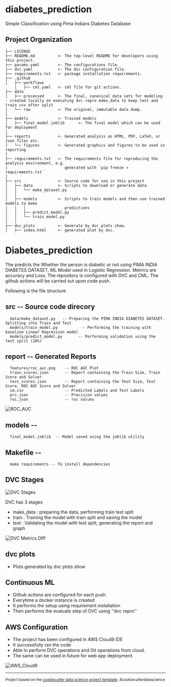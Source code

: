 diabetes_prediction
==============================

Simple Classification using Pima Indians Diabetes Database

Project Organization
------------

    ├── LICENSE
    ├── README.md          <- The top-level README for developers using this project.
    ├── params.yaml        <- The configurations file.
    ├── dvc.yaml           <- The dvc configuration file.
    ├── requirements.txt   <- package installation requirements.
    ├── .github 
    │   ├── workflows
        │   ├── cml.yaml   <- cml file for git actions.
    ├── data
    │   ├── processed      <- The final, canonical data sets for modeling - created locally on executing dvc repro make_data to keep test and train csv after split
    │   └── raw            <- The original, immutable data dump.
    │
    ├── models             <- Trained models
    │   ├── final_model.joblib      <- The final model which can be used for deployment
    │
    ├── reports            <- Generated analysis as HTML, PDF, LaTeX, or Json files etc.
    │   └── figures        <- Generated graphics and figures to be used in reporting
    │
    ├── requirements.txt   <- The requirements file for reproducing the analysis environment, e.g.
    │                         generated with `pip freeze > requirements.txt`
    │
    ├── src                <- Source code for use in this project
    │   ├── data           <- Scripts to download or generate data
    │   │   └── make_dataset.py
    │   │
    │   ├── models         <- Scripts to train models and then use trained models to make
    │   │   │                 predictions
    │   │   ├── predict_model.py
    │   │   └── train_model.py
    │   │
    ├── dvc_plots          <- Generate by dvc plots show.
    │   ├── index.html     <- generated plot by dvc.
    
    
# Diabetes_prediction

The predicts the Whether the person is diabetic or not using PIMA INDIA DIABETES DATASET. 
ML Model used in Logistic Regression. Metrics are accuracy and Loss.
The repository is configured with DVC and CML. 
The github actions will be carried out upon code push.


Following is the file structure

## src -- Source code direcory
      data/make_dataset.py   -- Preparing the PIMA INDIA DIABETES DATASET. Splitting into Train and Test
      models/train_model.py          -- Performing the training with baseline Linear Regression model
      models/predict_model.py       -- Performing validation using the test split (20%)

## report -- Generated Reports
      features/roc_auc.png    -- ROC AUC Plot
      train_scores.json       -- Report containing the Train Size, Train Score and Solver
      test_scores.json        -- Report containing the Test Size, Test Score, ROC AUC Score and Solver
      cm.csv                  -- Predicted Labels and Test Labels
      prc.json                -- Precision values
      roc.json                -- roc values


   ![ROC_AUC](https://user-images.githubusercontent.com/103778538/177507615-4256eb5e-f353-4969-8e58-1be57b7514ef.png)

## models -- 
      final_model.joblib  -- Model saved using the joblib utility

## Makefile --
      make requirements -- To install dependencies

## DVC Stages
![DVC Stages](https://user-images.githubusercontent.com/103778538/177500733-fb8b1f99-3f76-4a35-b45f-3e93069eb8d5.png)

DVC has 3 stages
- make_data : preparing the data, performing train test split
- train : Training the model with train split and saving the model
- test : Validating the model with test split, generating the report and graph

![DVC Metrics DIff](https://user-images.githubusercontent.com/103778538/177500957-fb73a58d-d625-4351-9e71-287e831002ef.png)

## dvc plots

- Plots generated by dvc plots show

## Continuous ML
- Github actions are configured for each push
- Everytime a docker instance is created
- It performs the setup using requirement installation
- Then performs the evaluate step of DVC using ''dvc repro''

## AWS Configuration
- The project has been configured in AWS Cloud9 IDE
- It successfully ran the code
- Able to perform DVC operations and Git operations from cloud.
- The same can be used in future for web app deployment.


![AWS_Cloud9](https://user-images.githubusercontent.com/103778538/177501013-4904d298-f3f2-4efa-a254-248d751589ab.png)



--------

<p><small>Project based on the <a target="_blank" href="https://drivendata.github.io/cookiecutter-data-science/">cookiecutter data science project template</a>. #cookiecutterdatascience</small></p>
